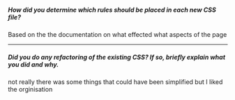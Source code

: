##### How did you determine which rules should be placed in each new CSS file?

Based on the the documentation on what effected what aspects of the page

---

##### Did you do any refactoring of the existing CSS? If so, briefly explain what you did and why.

not really there was some things that could have been simplified but I liked the orginisation 
